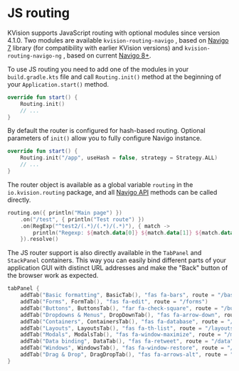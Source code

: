 # JS routing

KVision supports JavaScript routing with optional modules since version 4.1.0. Two modules are available `kvision-routing-navigo` , based on [Navigo 7](https://github.com/krasimir/navigo/blob/master/README_v7.md) library \(for compatibility with earlier KVision versions\) and `kvision-routing-navigo-ng` , based on current [Navigo 8+](https://github.com/krasimir/navigo). 

To use JS routing you need to add one of the modules in your `build.gradle.kts` file and call `Routing.init()` method at the beginning of your `Application.start()` method. 

```kotlin
override fun start() {
    Routing.init()
    // ...
}
```

By default the router is configured for hash-based routing. Optional parameters of `init()` allow you to fully configure Navigo instance. 

```kotlin
override fun start() {
    Routing.init("/app", useHash = false, strategy = Strategy.ALL)
    // ...
}
```

The router object is available as a global variable `routing` in the `io.kvision.routing` package, and all [Navigo API](https://github.com/krasimir/navigo/blob/master/DOCUMENTATION.md) methods can be called directly.

```kotlin
routing.on({ println("Main page") })
    .on("/test", { println("Test route") })
    .on(RegExp("^test2/(.*)/(.*)/(.*)"), { match -> 
        println("Regexp: ${match.data[0]} ${match.data[1]} ${match.data[2]}") 
    }).resolve()
```

The JS router support is also directly available in the `TabPanel` and `StackPanel` containers. This way you can easily bind different parts of your application GUI with distinct URL addresses and make the "Back" button of the browser work as expected.

```kotlin
tabPanel {
    addTab("Basic formatting", BasicTab(), "fas fa-bars", route = "/basic")
    addTab("Forms", FormTab(), "fas fa-edit", route = "/forms")
    addTab("Buttons", ButtonsTab(), "far fa-check-square", route = "/buttons")
    addTab("Dropdowns & Menus", DropDownTab(), "fas fa-arrow-down", route = "/dropdowns")
    addTab("Containers", ContainersTab(), "fas fa-database", route = "/containers")
    addTab("Layouts", LayoutsTab(), "fas fa-th-list", route = "/layouts")
    addTab("Modals", ModalsTab(), "fas fa-window-maximize", route = "/modals")
    addTab("Data binding", DataTab(), "fas fa-retweet", route = "/data")
    addTab("Windows", WindowsTab(), "fas fa-window-restore", route = "/windows")
    addTab("Drag & Drop", DragDropTab(), "fas fa-arrows-alt", route = "/dragdrop")
}
```

